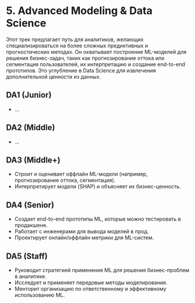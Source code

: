 # 5. Advanced Modeling & Data Science

Этот трек предлагает путь для аналитиков, желающих специализироваться на более сложных предиктивных и прогностических методах. Он охватывает построение ML-моделей для решения бизнес-задач, таких как прогнозирование оттока или сегментация пользователей, их интерпретацию и создание end-to-end прототипов. Это углубление в Data Science для извлечения дополнительной ценности из данных.

## DA1 (Junior)
- ...

## DA2 (Middle)
- ...

## DA3 (Middle+)
- Строит и оценивает оффлайн ML-модели (например, прогнозирование оттока, сегментация).
- Интерпретирует модели (SHAP) и объясняет их бизнес-ценность.

## DA4 (Senior)
- Создает end-to-end прототипы ML, которые можно тестировать в продакшене.
- Работает с инженерами для вывода моделей в прод.
- Проектирует онлайн/оффлайн метрики для ML-систем.

## DA5 (Staff)
- Руководит стратегией применения ML для решения бизнес-проблем в аналитике.
- Исследует и применяет передовые методы моделирования.
- Менторит организацию по ответственному и эффективному использованию ML. 
